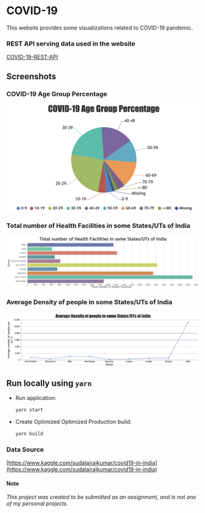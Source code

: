 # COVID-19

This website provides some visualizations related to COVID-19 pandemic.

### REST API serving data used in the website

[COVID-19-REST-API](https://www.github.com/saran-shabd/COVID-19-REST-API)

## Screenshots

### COVID-19 Age Group Percentage

<img src="screenshots/AgeGroup.png" alt="Not able to render the image" />

### Total number of Health Facilities in some States/UTs of India

<img src="screenshots/HealthFacilities.png" alt="Not able to render the image" />

### Average Density of people in some States/UTs of India

<img src="screenshots/Density.png" alt="Not able to render the image" />

## Run locally using `yarn`

-   Run application:

    ```bash
    yarn start
    ```

-   Create Optimized Optimized Production build:

    ```bash
    yarn build
    ```

### Data Source

[https://www.kaggle.com/sudalairajkumar/covid19-in-india](https://www.kaggle.com/sudalairajkumar/covid19-in-india)

#### Note

_This project was created to be submitted as an assignment, and is not one of my personal projects._
